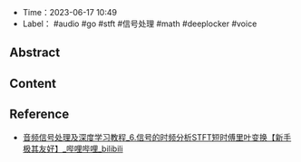 - Time：2023-06-17 10:49
- Label： #audio #go #stft #信号处理 #math #deeplocker #voice

## Abstract

## Content

## Reference

- [音频信号处理及深度学习教程_6.信号的时频分析STFT短时傅里叶变换【新手极其友好】_哔哩哔哩_bilibili](https://www.bilibili.com/video/BV1P3411o7FD/?spm_id_from=333.337.search-card.all.click&vd_source=25509bb582bc4a25d86d871d5cdffca3)
